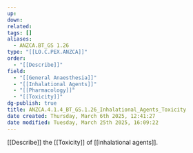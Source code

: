 ```yaml
---
up: 
down: 
related: 
tags: []
aliases:
  - ANZCA.BT_GS 1.26
type: "[[LO.C.PEX.ANZCA]]"
order:
  - "[[Describe]]"
field:
  - "[[General Anaesthesia]]"
  - "[[Inhalational Agents]]"
  - "[[Pharmacology]]"
  - "[[Toxicity]]"
dg-publish: true
title: ANZCA.4.1.4_BT_GS.1.26_Inhalational_Agents_Toxicity
date created: Thursday, March 6th 2025, 12:41:27
date modified: Tuesday, March 25th 2025, 16:09:22
---
```


[[Describe]] the [[Toxicity]] of [[inhalational agents]].
